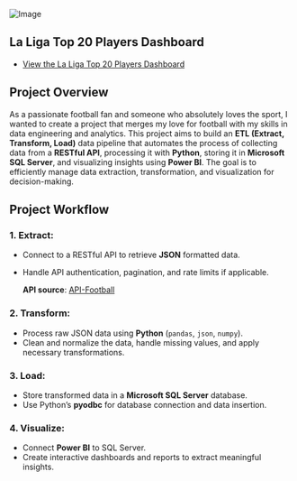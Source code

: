 
![Image](https://github.com/user-attachments/assets/b9710db4-28ad-49eb-a6db-7c9c40f7d5e3)
## **La Liga Top 20 Players Dashboard**

- [View the La Liga Top 20 Players Dashboard](https://app.powerbi.com/view?r=eyJrIjoiNGQwYzRlM2QtMzZmOC00MGYzLWI0NzAtZmMyZDY0NTE3MTE5IiwidCI6ImNiNDg0NDZlLTkwZTYtNGJmMS04MjViLTQwZTQ4ZmNjOWZmNiJ9)
## **Project Overview**
As a passionate football fan and someone who absolutely loves the sport, I wanted to create a project that merges my love for football with my skills in data engineering and analytics. This project aims to build an **ETL (Extract, Transform, Load)** data pipeline that automates the process of collecting data from a **RESTful API**, processing it with **Python**, storing it in **Microsoft SQL Server**, and visualizing insights using **Power BI**. The goal is to efficiently manage data extraction, transformation, and visualization for decision-making.

## **Project Workflow**

### **1. Extract:**

- Connect to a RESTful API to retrieve **JSON** formatted data.
- Handle API authentication, pagination, and rate limits if applicable.
  
  **API source**: [API-Football](https://www.api-football.com/)

### **2. Transform:**

- Process raw JSON data using **Python** (`pandas`, `json`, `numpy`).
- Clean and normalize the data, handle missing values, and apply necessary transformations.

### **3. Load:**

- Store transformed data in a **Microsoft SQL Server** database.
- Use Python’s **pyodbc** for database connection and data insertion.

### **4. Visualize:**

- Connect **Power BI** to SQL Server.
- Create interactive dashboards and reports to extract meaningful insights.


